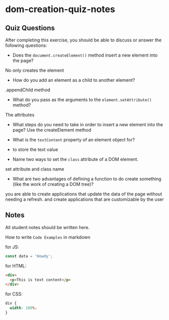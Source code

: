 # dom-creation-quiz-notes

## Quiz Questions

After completing this exercise, you should be able to discuss or answer the following questions:

- Does the `document.createElement()` method insert a new element into the page?

No only creates the element

- How do you add an element as a child to another element?

.appendChild method

- What do you pass as the arguments to the `element.setAttribute()` method?

The attributes

- What steps do you need to take in order to insert a new element into the page?
  Use the createElement method

- What is the `textContent` property of an element object for?

- to store the text value
- Name two ways to set the `class` attribute of a DOM element.

set attribute and class name

- What are two advantages of defining a function to do create something (like the work of creating a DOM tree)?

you are able to create applications that update the data of the page without needing a refresh. and create applications that are customizable by the user

## Notes

All student notes should be written here.

How to write `Code Examples` in markdown

for JS:

```javascript
const data = 'Howdy';
```

for HTML:

```html
<div>
  <p>This is text content</p>
</div>
```

for CSS:

```css
div {
  width: 100%;
}
```
